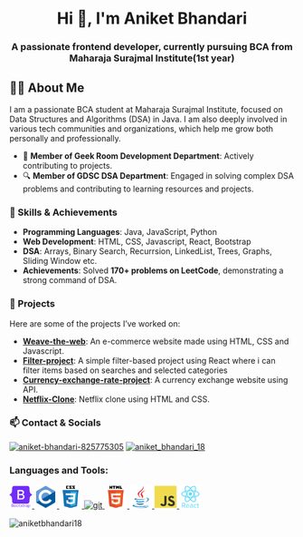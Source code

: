 <h1 align="center">Hi 👋, I'm Aniket Bhandari</h1>
<h3 align="center">A passionate frontend developer, currently pursuing BCA from Maharaja Surajmal Institute(1st year)</h3>

## 👨‍💻 About Me

I am a passionate BCA student at Maharaja Surajmal Institute, focused on Data Structures and Algorithms (DSA) in Java. I am also deeply involved in various tech communities and organizations, which help me grow both personally and professionally.

- 💼 **Member of Geek Room Development Department**: Actively contributing to projects.
- 🔍 **Member of GDSC DSA Department**: Engaged in solving complex DSA problems and contributing to learning resources and projects.

### 🚀 Skills & Achievements

- **Programming Languages**: Java, JavaScript, Python
- **Web Development**: HTML, CSS, Javascript, React, Bootstrap
- **DSA**: Arrays, Binary Search, Recurrsion, LinkedList, Trees, Graphs, Sliding Window etc.
- **Achievements**: Solved **170+ problems on LeetCode**, demonstrating a strong command of DSA.

### 🔨 Projects

Here are some of the projects I’ve worked on:

- **[Weave-the-web](https://weave-the-web.netlify.app)**: An e-commerce website made using HTML, CSS and Javascript.
- **[Filter-project](https://filter-project-react.netlify.app)**: A simple filter-based project using React where i can filter items based on searches and selected categories
- **[Currency-exchange-rate-project](https://currency-exchange-rate-project.netlify.app)**: A currency exchange website using API.
- **[Netflix-Clone](https://netflix-clone-theta-jade-55.vercel.app/)**: Netflix clone using HTML and CSS.



<h3 align="left">📫 Contact & Socials</h3>
<p align="left">
<a href="https://linkedin.com/in/aniket-bhandari-825775305" target="blank"><img align="center" src="https://raw.githubusercontent.com/rahuldkjain/github-profile-readme-generator/master/src/images/icons/Social/linked-in-alt.svg" alt="aniket-bhandari-825775305" height="30" width="40" /></a>
<a href="https://www.leetcode.com/aniket_bhandari_18" target="blank"><img align="center" src="https://raw.githubusercontent.com/rahuldkjain/github-profile-readme-generator/master/src/images/icons/Social/leet-code.svg" alt="aniket_bhandari_18" height="30" width="40" /></a>
</p>

<h3 align="left">Languages and Tools:</h3>
<p align="left"> <a href="https://getbootstrap.com" target="_blank" rel="noreferrer"> <img src="https://raw.githubusercontent.com/devicons/devicon/master/icons/bootstrap/bootstrap-plain-wordmark.svg" alt="bootstrap" width="40" height="40"/> </a> <a href="https://www.cprogramming.com/" target="_blank" rel="noreferrer"> <img src="https://raw.githubusercontent.com/devicons/devicon/master/icons/c/c-original.svg" alt="c" width="40" height="40"/> </a> <a href="https://www.w3schools.com/css/" target="_blank" rel="noreferrer"> <img src="https://raw.githubusercontent.com/devicons/devicon/master/icons/css3/css3-original-wordmark.svg" alt="css3" width="40" height="40"/> </a> <a href="https://git-scm.com/" target="_blank" rel="noreferrer"> <img src="https://www.vectorlogo.zone/logos/git-scm/git-scm-icon.svg" alt="git" width="40" height="40"/> </a> <a href="https://www.w3.org/html/" target="_blank" rel="noreferrer"> <img src="https://raw.githubusercontent.com/devicons/devicon/master/icons/html5/html5-original-wordmark.svg" alt="html5" width="40" height="40"/> </a> <a href="https://www.java.com" target="_blank" rel="noreferrer"> <img src="https://raw.githubusercontent.com/devicons/devicon/master/icons/java/java-original.svg" alt="java" width="40" height="40"/> </a> <a href="https://developer.mozilla.org/en-US/docs/Web/JavaScript" target="_blank" rel="noreferrer"> <img src="https://raw.githubusercontent.com/devicons/devicon/master/icons/javascript/javascript-original.svg" alt="javascript" width="40" height="40"/> </a> <a href="https://reactjs.org/" target="_blank" rel="noreferrer"> <img src="https://raw.githubusercontent.com/devicons/devicon/master/icons/react/react-original-wordmark.svg" alt="react" width="40" height="40"/> </a> <a href="https://redux.js.org" target="_blank" rel="noreferrer"> </a> </p>

<p><img align="center" src="https://github-readme-stats.vercel.app/api/top-langs?username=aniketbhandari18&show_icons=true&locale=en&layout=compact" alt="aniketbhandari18" /></p>
